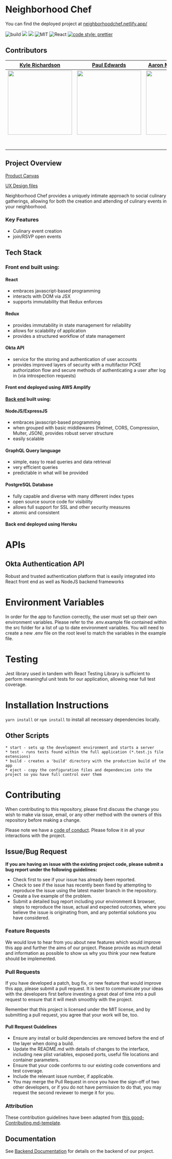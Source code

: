 # Neighborhood Chef

You can find the deployed project at [neighborhoodchef.netlify.app/](https://neighborhoodchef.netlify.app/)

![build](https://github.com/Lambda-School-Labs/neighborhood-chef-fe/workflows/build/badge.svg)
<a href="https://codeclimate.com/github/Aaroneld/neighborhood-chef-fe/maintainability"><img src="https://api.codeclimate.com/v1/badges/941fd2afa5829cc2e013/maintainability" /></a>
<a href="https://codeclimate.com/github/Aaroneld/neighborhood-chef-fe/test_coverage"><img src="https://api.codeclimate.com/v1/badges/941fd2afa5829cc2e013/test_coverage" /></a>
![MIT](https://img.shields.io/packagist/l/doctrine/orm.svg)
![React](https://img.shields.io/badge/react-v16.7.0--alpha.2-blue.svg)
[![code style: prettier](https://img.shields.io/badge/code_style-prettier-ff69b4.svg?style=flat-square)](https://github.com/prettier/prettier)

## Contributors

|                                                          [Kyle Richardson](https://github.com/kyle-richardson)                                                           |                                                           [Paul Edwards](https://github.com/PaulMEdwards)                                                           |                                                      [Aaron Merrifield-Lucier](https://github.com/Aaroneld)                                                       |                                                          [Brennan Neilson](https://github.com/bvneilson)                                                           |                                                          [Patrick Replogle](https://github.com/patrick-replogle)                                                          |                                                            [Miguel Leal](https://twitter.com/lealitos)                                                             |
| :----------------------------------------------------------------------------------------------------------------------------------------------------------------------: | :-----------------------------------------------------------------------------------------------------------------------------------------------------------------: | :---------------------------------------------------------------------------------------------------------------------------------------------------------------: | :----------------------------------------------------------------------------------------------------------------------------------------------------------------: | :-----------------------------------------------------------------------------------------------------------------------------------------------------------------------: | :----------------------------------------------------------------------------------------------------------------------------------------------------------------: |
| [<img src="https://avatars3.githubusercontent.com/u/52683176?s=400&u=864097615ff093d54d380d2d7d9d36bc0aebf60b&v=4" width = "200" />](https://github.com/kyle-richardson) | [<img src="https://avatars1.githubusercontent.com/u/153847?s=400&u=9ce092b1023143bff17fd34191c0768a1f8fe5ea&v=4" width = "200" />](https://github.com/PaulMEdwards) | [<img src="https://avatars2.githubusercontent.com/u/52682445?s=400&u=158e754213409df82f96c0f9f9a52821e9c81d1d&v=4" width = "200" />](https://github.com/Aaroneld) | [<img src="https://avatars3.githubusercontent.com/u/12500686?s=400&u=9ab949e147ba9fe8c58fe50a891c3daf8dcd21b4&v=4" width = "200" />](https://github.com/bvneilson) | [<img src="https://avatars2.githubusercontent.com/u/50844285?s=400&u=7ffa88c4c221bf888b1771fec72530ac156d90c6&v=4" width = "200" />](https://github.com/patrick-replogle) | [<img src="https://avatars3.githubusercontent.com/u/50895333?s=400&u=26d4e7b29f44be371e3dffec0aff81c960937093&v=4" width = "200" />](https://twitter.com/lealitos) |
|                                       [<img src="https://github.com/favicon.ico" width="15"> ](https://github.com/kyle-richardson)                                       |                                      [<img src="https://github.com/favicon.ico" width="15"> ](https://github.com/PaulMEdwards)                                      |                                       [<img src="https://github.com/favicon.ico" width="15"> ](https://github.com/Aaroneld)                                       |                                       [<img src="https://github.com/favicon.ico" width="15"> ](https://github.com/bvneilson)                                       |                                       [<img src="https://github.com/favicon.ico" width="15"> ](https://github.com/patrick-replogle)                                       |                                      [<img src="https://twitter.com/favicon.ico" width="15"> ](https://twitter.com/lealitos)                                       |
|                      [ <img src="https://static.licdn.com/sc/h/al2o9zrvru7aqj8e1x2rzsrca" width="15"> ](https://linkedin.com/in/kyle-m-richardson)                       |                    [ <img src="https://static.licdn.com/sc/h/al2o9zrvru7aqj8e1x2rzsrca" width="15"> ](https://www.linkedin.com/in/paulmedwards/)                    |            [ <img src="https://static.licdn.com/sc/h/al2o9zrvru7aqj8e1x2rzsrca" width="15"> ](https://www.linkedin.com/in/aaron-merrifield-234477195/)            |                  [ <img src="https://static.licdn.com/sc/h/al2o9zrvru7aqj8e1x2rzsrca" width="15"> ](https://www.linkedin.com/in/brennanneilson/)                   |                [ <img src="https://static.licdn.com/sc/h/al2o9zrvru7aqj8e1x2rzsrca" width="15"> ](https://www.linkedin.com/in/patrick-replogle-409a92193/)                |               [ <img src="https://static.licdn.com/sc/h/al2o9zrvru7aqj8e1x2rzsrca" width="15"> ](https://www.linkedin.com/in/miguel-leal-6b6905168/)               |

## Project Overview

[Product Canvas](https://www.notion.so/Release-Canvas-1-c0e04ce1aaa74365ac00241a3f548a46)

[UX Design files](https://www.figma.com/file/j9n4cIYqv2hLp0bdBGVGt3/Neighborhood-Chef?node-id=0%3A1)

Neighborhood Chef provides a uniquely intimate approach to social culinary gatherings, allowing for both the creation and attending of culinary events in your neighborhood.

### Key Features

- Culinary event creation
- join/RSVP open events

## Tech Stack

### Front end built using:

#### React

- embraces javascript-based programming
- interacts with DOM via JSX
- supports immutability that Redux enforces

#### Redux

- provides immutability in state management for reliability
- allows for scalability of application
- provides a structured workflow of state management

#### Okta API

- service for the storing and authentication of user accounts
- provides improved layers of security with a multifactor PCKE authorization flow and secure methods of authenticating a user after log in (via introspection requests)

#### Front end deployed using AWS Amplify

#### [Back end](https://github.com/Lambda-School-Labs/neighborhood-chef-be) built using:

#### NodeJS/ExpressJS

- embraces javascript-based programming
- when grouped with basic middlewares (Helmet, CORS, Compression, Multer, JSON), provides robust server structure
- easily scalable

#### GraphQL Query language

- simple, easy to read queries and data retrieval
- very efficient queries
- predictable in what will be provided

#### PostgreSQL Database

- fully capable and diverse with many different index types
- open source source code for visibility
- allows full support for SSL and other security measures
- atomic and consistent

#### Back end deployed using Heroku

# APIs

## Okta Authentication API

Robust and trusted authentication platform that is easily integrated into React front end as well as NodeJS backend frameworks

# Environment Variables

In order for the app to function correctly, the user must set up their own environment variables. Please refer to the .env.example file contained within the src folder for a list of up to date environment variables. You will need to create a new .env file on the root level to match the variables in the example file.

# Testing

Jest library used in tandem with React Testing Library is sufficient to perform meaningful unit tests for our application, allowing near full test coverage.

# Installation Instructions

`yarn install` or `npm install` to install all necessary dependencies locally.

## Other Scripts

    * start - sets up the development environment and starts a server
    * test - runs tests found within the full application (*.test.js file extensions)
    * build - creates a 'build' directory with the production build of the app
    * eject - copy the configuration files and dependencies into the project so you have full control over them

# Contributing

When contributing to this repository, please first discuss the change you wish to make via issue, email, or any other method with the owners of this repository before making a change.

Please note we have a [code of conduct](./CODE_OF_CONDUCT.md). Please follow it in all your interactions with the project.

## Issue/Bug Request

**If you are having an issue with the existing project code, please submit a bug report under the following guidelines:**

- Check first to see if your issue has already been reported.
- Check to see if the issue has recently been fixed by attempting to reproduce the issue using the latest master branch in the repository.
- Create a live example of the problem.
- Submit a detailed bug report including your environment & browser, steps to reproduce the issue, actual and expected outcomes, where you believe the issue is originating from, and any potential solutions you have considered.

### Feature Requests

We would love to hear from you about new features which would improve this app and further the aims of our project. Please provide as much detail and information as possible to show us why you think your new feature should be implemented.

### Pull Requests

If you have developed a patch, bug fix, or new feature that would improve this app, please submit a pull request. It is best to communicate your ideas with the developers first before investing a great deal of time into a pull request to ensure that it will mesh smoothly with the project.

Remember that this project is licensed under the MIT license, and by submitting a pull request, you agree that your work will be, too.

#### Pull Request Guidelines

- Ensure any install or build dependencies are removed before the end of the layer when doing a build.
- Update the README.md with details of changes to the interface, including new plist variables, exposed ports, useful file locations and container parameters.
- Ensure that your code conforms to our existing code conventions and test coverage.
- Include the relevant issue number, if applicable.
- You may merge the Pull Request in once you have the sign-off of two other developers, or if you do not have permission to do that, you may request the second reviewer to merge it for you.

### Attribution

These contribution guidelines have been adapted from [this good-Contributing.md-template](https://gist.github.com/PurpleBooth/b24679402957c63ec426).

## Documentation

See [Backend Documentation](https://github.com/Lambda-School-Labs/neighborhood-chef-be#readme) for details on the backend of our project.
